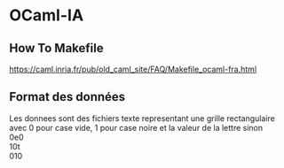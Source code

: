 # OCaml-IA

## How To Makefile 
https://caml.inria.fr/pub/old_caml_site/FAQ/Makefile_ocaml-fra.html

## Format des données
Les donnees sont des fichiers texte representant une grille rectangulaire avec 0 pour case vide, 1 pour case noire et la valeur de la lettre sinon \
0e0 \
10t \
010 

